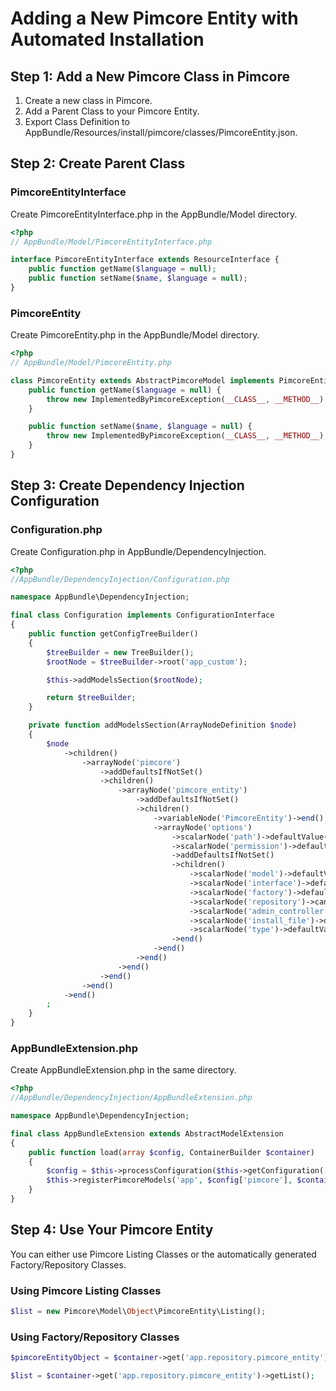 # Adding a New Pimcore Entity with Automated Installation

## Step 1: Add a New Pimcore Class in Pimcore

1. Create a new class in Pimcore.
2. Add a Parent Class to your Pimcore Entity.
3. Export Class Definition to AppBundle/Resources/install/pimcore/classes/PimcoreEntity.json.

## Step 2: Create Parent Class

### PimcoreEntityInterface

Create PimcoreEntityInterface.php in the AppBundle/Model directory.

```php
<?php
// AppBundle/Model/PimcoreEntityInterface.php

interface PimcoreEntityInterface extends ResourceInterface {
    public function getName($language = null);
    public function setName($name, $language = null);
}
```

### PimcoreEntity

Create PimcoreEntity.php in the AppBundle/Model directory.

```php
<?php
// AppBundle/Model/PimcoreEntity.php

class PimcoreEntity extends AbstractPimcoreModel implements PimcoreEntityInterface, PimcoreModelInterface {
    public function getName($language = null) {
        throw new ImplementedByPimcoreException(__CLASS__, __METHOD__);
    }

    public function setName($name, $language = null) {
        throw new ImplementedByPimcoreException(__CLASS__, __METHOD__);
    }
}
```

## Step 3: Create Dependency Injection Configuration

### Configuration.php

Create Configuration.php in AppBundle/DependencyInjection.

```php
<?php
//AppBundle/DependencyInjection/Configuration.php

namespace AppBundle\DependencyInjection;

final class Configuration implements ConfigurationInterface
{
    public function getConfigTreeBuilder()
    {
        $treeBuilder = new TreeBuilder();
        $rootNode = $treeBuilder->root('app_custom');

        $this->addModelsSection($rootNode);

        return $treeBuilder;
    }

    private function addModelsSection(ArrayNodeDefinition $node)
    {
        $node
            ->children()
                ->arrayNode('pimcore')
                    ->addDefaultsIfNotSet()
                    ->children()
                        ->arrayNode('pimcore_entity')
                            ->addDefaultsIfNotSet()
                            ->children()
                                ->variableNode('PimcoreEntity')->end()
                                ->arrayNode('options')
                                    ->scalarNode('path')->defaultValue('path/within/pimcore')->end()
                                    ->scalarNode('permission')->defaultValue('pimcore_entity')->cannotBeOverwritten()->end()
                                    ->addDefaultsIfNotSet()
                                    ->children()
                                        ->scalarNode('model')->defaultValue('Pimcore\Model\Object\PimcoreEntity')->cannotBeEmpty()->end()
                                        ->scalarNode('interface')->defaultValue(PimcoreEntity::class)->cannotBeEmpty()->end()
                                        ->scalarNode('factory')->defaultValue(PimcoreFactory::class)->cannotBeEmpty()->end()
                                        ->scalarNode('repository')->cannotBeEmpty()->end()
                                        ->scalarNode('admin_controller')->cannotBeEmpty()->end()
                                        ->scalarNode('install_file')->defaultValue('@AppBundle/Resources/install/pimcore/classes/PimcoreEntity.json')->end()
                                        ->scalarNode('type')->defaultValue(CoreShopResourceBundle::PIMCORE_MODEL_TYPE_OBJECT)->cannotBeOverwritten(true)->end()
                                    ->end()
                                ->end()
                            ->end()
                        ->end()
                    ->end()
                ->end()
            ->end()
        ;
    }
}
```

### AppBundleExtension.php

Create AppBundleExtension.php in the same directory.

```php
<?php
//AppBundle/DependencyInjection/AppBundleExtension.php

namespace AppBundle\DependencyInjection;

final class AppBundleExtension extends AbstractModelExtension
{
    public function load(array $config, ContainerBuilder $container)
    {
        $config = $this->processConfiguration($this->getConfiguration([], $container), $config);
        $this->registerPimcoreModels('app', $config['pimcore'], $container);
    }
}
```

## Step 4: Use Your Pimcore Entity

You can either use Pimcore Listing Classes or the automatically generated Factory/Repository Classes.

### Using Pimcore Listing Classes

```php
$list = new Pimcore\Model\Object\PimcoreEntity\Listing();
```

### Using Factory/Repository Classes

```php
$pimcoreEntityObject = $container->get('app.repository.pimcore_entity')->findBy($id);

$list = $container->get('app.repository.pimcore_entity')->getList();
```
